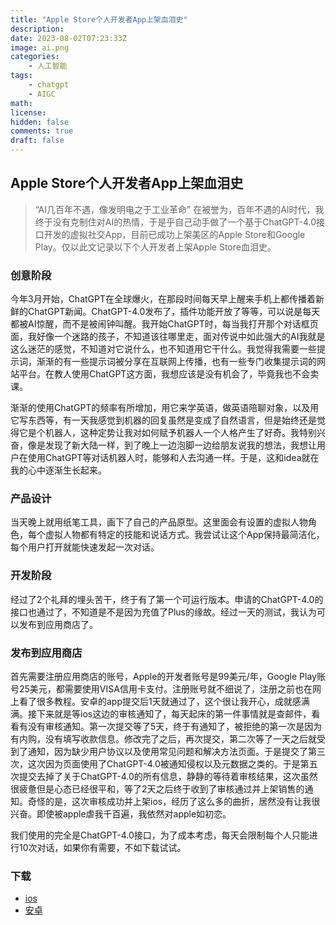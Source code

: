 ```yaml
---
title: "Apple Store个人开发者App上架血泪史"
description: 
date: 2023-08-02T07:23:33Z
image: ai.png
categories:
    - 人工智能
tags:
    - chatgpt
    - AIGC
math: 
license: 
hidden: false
comments: true
draft: false
---
```


## Apple Store个人开发者App上架血泪史

> “AI几百年不遇，像发明电之于工业革命”
在被誉为，百年不遇的AI时代，我终于没有克制住对AI的热情，于是乎自己动手做了一个基于ChatGPT-4.0接口开发的虚拟社交App，目前已成功上架美区的Apple Store和Google Play。仅以此文记录以下个人开发者上架Apple Store血泪史。

### 创意阶段

今年3月开始，ChatGPT在全球爆火，在那段时间每天早上醒来手机上都传播着新鲜的ChatGPT新闻。ChatGPT-4.0发布了，插件功能开放了等等，可以说是每天都被AI惊醒，而不是被闹钟叫醒。我开始ChatGPT时，每当我打开那个对话框页面，我好像一个迷路的孩子，不知道该往哪里走，面对传说中如此强大的AI我就是这么迷茫的感觉，不知道对它说什么，也不知道用它干什么。我觉得我需要一些提示词，渐渐的有一些提示词被分享在互联网上传播，也有一些专门收集提示词的网站平台。在教人使用ChatGPT这方面，我想应该是没有机会了，毕竟我也不会卖课。

渐渐的使用ChatGPT的频率有所增加，用它来学英语，做英语陪聊对象，以及用它写东西等，有一天我感觉到机器的回复虽然是变成了自然语言，但是始终还是觉得它是个机器人，这种定势让我对如何赋予机器人一个人格产生了好奇。我特别兴奋，像是发现了新大陆一样，到了晚上一边泡脚一边给朋友说我的想法，我想让用户在使用ChatGPT等对话机器人时，能够和人去沟通一样。于是，这和idea就在我的心中逐渐生长起来。

### 产品设计

当天晚上就用纸笔工具，画下了自己的产品原型。这里面会有设置的虚拟人物角色，每个虚拟人物都有特定的技能和说话方式。我尝试让这个App保持最简洁化，每个用户打开就能快速发起一次对话。

### 开发阶段

经过了2个礼拜的埋头苦干，终于有了第一个可运行版本。申请的ChatGPT-4.0的接口也通过了，不知道是不是因为充值了Plus的缘故。经过一天的测试，我认为可以发布到应用商店了。

### 发布到应用商店

首先需要注册应用商店的账号，Apple的开发者账号是99美元/年，Google Play账号25美元，都需要使用VISA信用卡支付。注册账号就不细说了，注册之前也在网上看了很多教程。安卓的app提交后1天就通过了，这个很让我开心，成就感满满。接下来就是等ios这边的审核通知了，每天起床的第一件事情就是查邮件，看看有没有审核通知。第一次提交等了5天，终于有通知了，被拒绝的第一次是因为有内购，没有填写收款信息。修改完了之后，再次提交，第二次等了一天之后就受到了通知，因为缺少用户协议以及使用常见问题和解决方法页面。于是提交了第三次，这次因为页面使用了ChatGPT-4.0被通知侵权以及元数据之类的。于是第五次提交去掉了关于ChatGPT-4.0的所有信息，静静的等待着审核结果，这次虽然很疲惫但是心态已经很平和，等了2天之后终于收到了审核通过并上架销售的通知。奇怪的是，这次审核成功并上架ios，经历了这么多的曲折，居然没有让我很兴奋。即使被apple虐我千百遍，我依然对apple如初恋。

我们使用的完全是ChatGPT-4.0接口，为了成本考虑，每天会限制每个人只能进行10次对话，如果你有需要，不如下载试试。

### 下载

* [ios](https://apps.apple.com/us/app/pokeai/id6449488376)
* [安卓](https://play.google.com/store/apps/details?id=cn.itianxia.chatme)